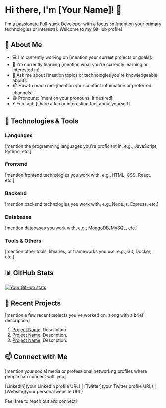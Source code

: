 # Hi there, I'm [Your Name]! 👋

I'm a passionate Full-stack Developer with a focus on [mention your primary technologies or interests]. Welcome to my GitHub profile! 

## 🚀 About Me

- 💻 I'm currently working on [mention your current projects or goals].
- 🌱 I'm currently learning [mention what you're currently learning or interested in].
- 💬 Ask me about [mention topics or technologies you're knowledgeable about].
- 📫 How to reach me: [mention your contact information or preferred channels].
- 😄 Pronouns: [mention your pronouns, if desired].
- ⚡ Fun fact: [share a fun or interesting fact about yourself].

## 🔧 Technologies & Tools

### Languages
[mention the programming languages you're proficient in, e.g., JavaScript, Python, etc.]

### Frontend
[mention frontend technologies you work with, e.g., HTML, CSS, React, etc.]

### Backend
[mention backend technologies you work with, e.g., Node.js, Express, etc.]

### Databases
[mention databases you work with, e.g., MongoDB, MySQL, etc.]

### Tools & Others
[mention other tools, libraries, or frameworks you use, e.g., Git, Docker, etc.]

## 📊 GitHub Stats

[![Your GitHub stats](https://github-readme-stats.vercel.app/api?username=yourusername&show_icons=true&theme=radical)](https://github.com/yourusername)

## 📝 Recent Projects

[mention a few recent projects you've worked on, along with a brief description]

1. [Project Name](link): Description.
2. [Project Name](link): Description.
3. [Project Name](link): Description.

## 📫 Connect with Me

[mention your social media or professional networking profiles where people can connect with you]

[LinkedIn](your LinkedIn profile URL) | [Twitter](your Twitter profile URL) | [Website](your personal website URL)

Feel free to reach out and connect!

